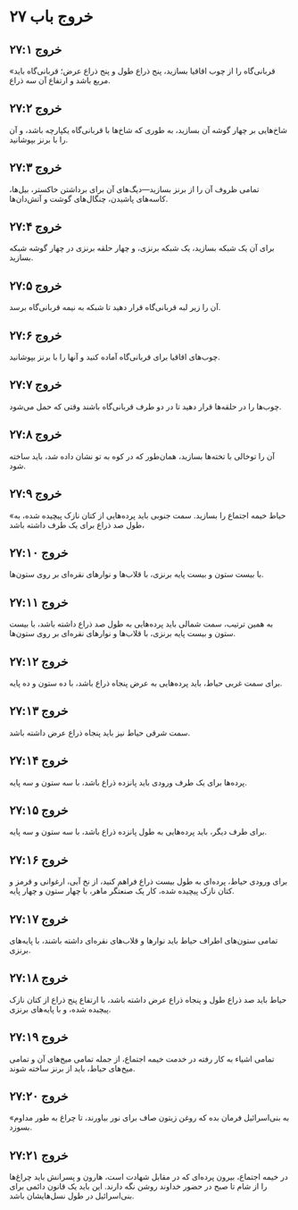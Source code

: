 # خروج باب ۲۷

## خروج ۲۷:۱
«قربانی‌گاه را از چوب اقاقیا بسازید، پنج ذراع طول و پنج ذراع عرض؛ قربانی‌گاه باید مربع باشد و ارتفاع آن سه ذراع.

## خروج ۲۷:۲
شاخ‌هایی بر چهار گوشه آن بسازید، به طوری که شاخ‌ها با قربانی‌گاه یکپارچه باشد، و آن را با برنز بپوشانید.

## خروج ۲۷:۳
تمامی ظروف آن را از برنز بسازید—دیگ‌های آن برای برداشتن خاکستر، بیل‌ها، کاسه‌های پاشیدن، چنگال‌های گوشت و آتش‌دان‌ها.

## خروج ۲۷:۴
برای آن یک شبکه بسازید، یک شبکه برنزی، و چهار حلقه برنزی در چهار گوشه شبکه بسازید.

## خروج ۲۷:۵
آن را زیر لبه قربانی‌گاه قرار دهید تا شبکه به نیمه قربانی‌گاه برسد.

## خروج ۲۷:۶
چوب‌های اقاقیا برای قربانی‌گاه آماده کنید و آنها را با برنز بپوشانید.

## خروج ۲۷:۷
چوب‌ها را در حلقه‌ها قرار دهید تا در دو طرف قربانی‌گاه باشند وقتی که حمل می‌شود.

## خروج ۲۷:۸
آن را توخالی با تخته‌ها بسازید، همان‌طور که در کوه به تو نشان داده شد، باید ساخته شود.

## خروج ۲۷:۹
«حیاط خیمه اجتماع را بسازید. سمت جنوبی باید پرده‌هایی از کتان نازک پیچیده شده، به طول صد ذراع برای یک طرف داشته باشد،

## خروج ۲۷:۱۰
با بیست ستون و بیست پایه برنزی، با قلاب‌ها و نوارهای نقره‌ای بر روی ستون‌ها.

## خروج ۲۷:۱۱
به همین ترتیب، سمت شمالی باید پرده‌هایی به طول صد ذراع داشته باشد، با بیست ستون و بیست پایه برنزی، با قلاب‌ها و نوارهای نقره‌ای بر روی ستون‌ها.

## خروج ۲۷:۱۲
برای سمت غربی حیاط، باید پرده‌هایی به عرض پنجاه ذراع باشد، با ده ستون و ده پایه.

## خروج ۲۷:۱۳
سمت شرقی حیاط نیز باید پنجاه ذراع عرض داشته باشد.

## خروج ۲۷:۱۴
پرده‌ها برای یک طرف ورودی باید پانزده ذراع باشد، با سه ستون و سه پایه.

## خروج ۲۷:۱۵
برای طرف دیگر، باید پرده‌هایی به طول پانزده ذراع باشد، با سه ستون و سه پایه.

## خروج ۲۷:۱۶
برای ورودی حیاط، پرده‌ای به طول بیست ذراع فراهم کنید، از نخ آبی، ارغوانی و قرمز و کتان نازک پیچیده شده، کار یک صنعتگر ماهر، با چهار ستون و چهار پایه.

## خروج ۲۷:۱۷
تمامی ستون‌های اطراف حیاط باید نوارها و قلاب‌های نقره‌ای داشته باشند، با پایه‌های برنزی.

## خروج ۲۷:۱۸
حیاط باید صد ذراع طول و پنجاه ذراع عرض داشته باشد، با ارتفاع پنج ذراع از کتان نازک پیچیده شده، و با پایه‌های برنزی.

## خروج ۲۷:۱۹
تمامی اشیاء به کار رفته در خدمت خیمه اجتماع، از جمله تمامی میخ‌های آن و تمامی میخ‌های حیاط، باید از برنز ساخته شوند.

## خروج ۲۷:۲۰
«به بنی‌اسرائیل فرمان بده که روغن زیتون صاف برای نور بیاورند، تا چراغ به طور مداوم بسوزد.

## خروج ۲۷:۲۱
در خیمه اجتماع، بیرون پرده‌ای که در مقابل شهادت است، هارون و پسرانش باید چراغ‌ها را از شام تا صبح در حضور خداوند روشن نگه دارند. این باید یک قانون دائمی برای بنی‌اسرائیل در طول نسل‌هایشان باشد.
